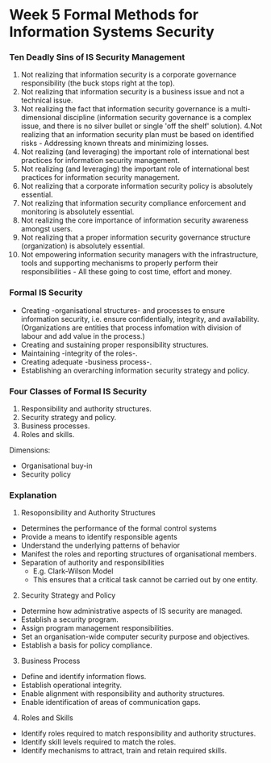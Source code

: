 # Week 5 Formal Methods for Information Systems Security

### Ten Deadly Sins of IS Security Management

1. Not realizing that information security is a corporate governance responsibility (the buck stops right at the top).
2. Not realizing that information security is a business issue and not a technical issue.
3. Not realizing the fact that information security governance is a multi-dimensional discipline (information security governance is a complex issue, and there is no silver bullet or single 'off the shelf' solution).
4.Not realizing that an information security plan must be based
on identified risks - Addressing known threats and minimizing losses.
4. Not realizing (and leveraging) the important role of international best practices for information security management.
5. Not realizing (and leveraging) the important role of international best practices for information security management.
6. Not realizing that a corporate information security policy is absolutely essential.
7. Not realizing that information security compliance enforcement and monitoring is absolutely essential.
8. Not realizing the core importance of information security awareness amongst users.
9. Not realizing that a proper information security governance structure (organization) is absolutely essential.
10. Not empowering information security managers with the infrastructure, tools and supporting mechanisms to properly perform their responsibilities - All these going to cost time, effort and money.

### Formal IS Security

- Creating -organisational structures- and processes to ensure information security, i.e. ensure confidentially, integrity, and availability. (Organizations are entities that process infomation with division of labour and add value in the process.)
- Creating and sustaining proper responsibility structures.
- Maintaining -integrity of the roles-.
- Creating adequate -business process-.
- Establishing an overarching information security strategy and policy.

### Four Classes of Formal IS Security

1. Responsibility and authority structures.
2. Security strategy and policy.
3. Business processes.
4. Roles and skills.

Dimensions:

- Organisational buy-in
- Security policy

### Explanation

1. Resoponsibility and Authority Structures

- Determines the performance of the formal control systems
- Provide a means to identify responsible agents
- Understand the underlying patterns of behavior
- Manifest the roles and reporting structures of organisational members.
- Separation of authority and responsibilities
  - E.g. Clark-Wilson Model
  - This ensures that a critical task cannot be carried out by one entity.

2. Security Strategy and Policy

- Determine how administrative aspects of IS security are
managed.
- Establish a security program.
- Assign program management responsibilities.
- Set an organisation-wide computer security purpose and
objectives.
- Establish a basis for policy compliance.

3. Business Process

- Define and identify information flows.
- Establish operational integrity.
- Enable alignment with responsibility and authority structures.
- Enable identification of areas of communication gaps.

4. Roles and Skills

- Identify roles required to match responsibility and authority
structures.
- Identify skill levels required to match the roles.
- Identify mechanisms to attract, train and retain required skills.



